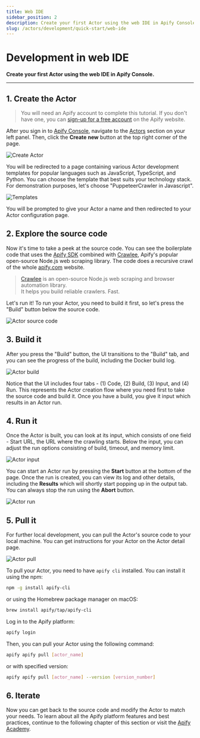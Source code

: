 ```yaml
---
title: Web IDE
sidebar_position: 2
description: Create your first Actor using the web IDE in Apify Console.
slug: /actors/development/quick-start/web-ide
---
```


# Development in web IDE

**Create your first Actor using the web IDE in Apify Console.**

---

## 1. Create the Actor

> You will need an Apify account to complete this tutorial. If you don't have one, you can [sign-up for a free account](https://console.apify.com/sign-up) on the Apify website.

After you sign in to [Apify Console](https://console.apify.com), navigate to the [Actors](https://console.apify.com/actors) section on your left panel. Then, click the **Create new** button at the top right corner of the page.

![Create Actor](./images/actor-create-button.png)

You will be redirected to a page containing various Actor development templates for popular languages such as JavaScript, TypeScript, and Python. You can choose the template that best suits your technology stack. For demonstration purposes, let's choose "PuppeteerCrawler in Javascript".

![Templates](./images/actor-create-templates.png)

You will be prompted to give your Actor a name and then redirected to your Actor configuration page.

## 2. Explore the source code

Now it's time to take a peek at the source code. You can see the boilerplate code that uses the [Apify SDK](https://docs.apify.com/sdk/js/) combined with [Crawlee](https://crawlee.dev/), Apify's popular open-source Node.js web scraping library. The code does a recursive crawl of the whole [apify.com](https://apify.com) website.

> [Crawlee](https://crawlee.dev/) is an open-source Node.js web scraping and browser automation library. <br />
> It helps you build reliable crawlers. Fast.

Let's run it! To run your Actor, you need to build it first, so let's press the "Build" button below the source code.

![Actor source code](./images/actor-source-code.png)

## 3. Build it

After you press the "Build" button, the UI transitions to the "Build" tab, and you can see the progress of the build, including the Docker build log.

![Actor build](./images/actor-build.png)

Notice that the UI includes four tabs - (1) Code, (2) Build, (3) Input, and (4) Run. This represents the Actor creation flow where you need first to take the source code and build it. Once you have a build, you give it input which results in an Actor run.

## 4. Run it

Once the Actor is built, you can look at its input, which consists of one field - Start URL, the URL where the crawling starts. Below the input, you can adjust the run options consisting of build, timeout, and memory limit.

![Actor input](./images/actor-input.png)

You can start an Actor run by pressing the **Start** button at the bottom of the page. Once the run is created, you can view its log and other details, including the **Results** which will shortly start popping up in the output tab. You can always stop the run using the **Abort** button.

![Actor run](./images/actor-run.png)

## 5. Pull it

For further local development, you can pull the Actor's source code to your local machine. You can get instructions for your Actor on the Actor detail page.

![Actor pull](./images/actor-pull.png)

To pull your Actor, you need to have `apify cli` installed. You can install it using the npm:

```bash
npm -g install apify-cli
```

or using the Homebrew package manager on macOS:

```bash
brew install apify/tap/apify-cli
```

Log in to the Apify platform:

```bash
apify login
```

Then, you can pull your Actor using the following command:

```bash
apify apify pull [actor_name]
```

or with specified version:

```bash
apify apify pull [actor_name] --version [version_number]
```

## 6. Iterate

Now you can get back to the source code and modify the Actor to match your needs. To learn about all the Apify platform features and best practices, continue to the following chapter of this section or visit the [Apify Academy](/academy).

